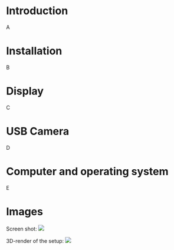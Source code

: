 # Introduction
A



# Installation
B

# Display
C

# USB Camera
D

# Computer and operating system
E

# Images

Screen shot:
![](https://github.com/antimodular/Level-of-Confidence/blob/master/images/Screen_Shot.png)

3D-render of the setup:
![](https://github.com/antimodular/Level-of-Confidence/blob/master/images/3d_model.png)